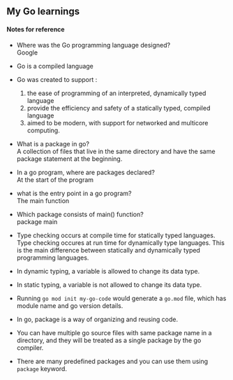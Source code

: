 ## My Go learnings

#### Notes for reference

* Where was the Go programming language designed? <br> Google

* Go is a compiled language

 * Go was created to support :
	1) the ease of programming of an interpreted, dynamically typed language
	2) provide the efficiency and safety of a statically typed, compiled language
	3) aimed to be modern, with support for networked and multicore computing.

* What is a package in go? <br>
   A collection of files that live in the same directory and have the same package statement at the beginning.

* In a go program, where are packages declared? <br> At the start of the program

* what is the entry point in a go program? <br> The main function

* Which package consists of main() function? <br> package main

* Type checking occurs at compile time for statically typed languages. Type checking occures at run time for dynamically type languages. This is the main difference between statically and dynamically typed programming languages.

* In dynamic typing, a variable is allowed to change its data type.

* In static typing, a variable is not allowed to change its data type.

* Running  ``` go mod init my-go-code ``` would generate a  ```go.mod``` file, which has module name and go version details.

* In go, package is a way of organizing and reusing code.

* You can have multiple go source files with same package name in a directory, and they will be treated as a single package by the go compiler.

* There are many predefined packages and you can use them using ```package``` keyword.